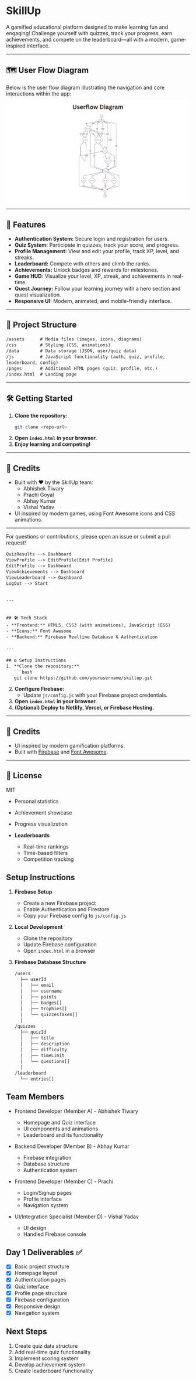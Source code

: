 # SkillUp

A gamified educational platform designed to make learning fun and engaging! Challenge yourself with quizzes, track your progress, earn achievements, and compete on the leaderboard—all with a modern, game-inspired interface.

---

## 🗺️ User Flow Diagram

Below is the user flow diagram illustrating the navigation and core interactions within the app:

![Userflow Diagram](assets/userflow-diagram.png)

---

## 🚀 Features
- **Authentication System:** Secure login and registration for users.
- **Quiz System:** Participate in quizzes, track your score, and progress.
- **Profile Management:** View and edit your profile, track XP, level, and streaks.
- **Leaderboard:** Compete with others and climb the ranks.
- **Achievements:** Unlock badges and rewards for milestones.
- **Game HUD:** Visualize your level, XP, streak, and achievements in real-time.
- **Quest Journey:** Follow your learning journey with a hero section and quest visualization.
- **Responsive UI:** Modern, animated, and mobile-friendly interface.

---

## 📁 Project Structure
```
/assets      # Media files (images, icons, diagrams)
/css         # Styling (CSS, animations)
/data        # Data storage (JSON, user/quiz data)
/js          # JavaScript functionality (auth, quiz, profile, leaderboard, config)
/pages       # Additional HTML pages (quiz, profile, etc.)
/index.html  # Landing page
```

---

## 🛠️ Getting Started
1. **Clone the repository:**
   ```bash
   git clone <repo-url>
   ```
2. **Open `index.html` in your browser.**
3. **Enjoy learning and competing!**

---

## 🙌 Credits
- Built with ❤️ by the SkillUp team:
  - Abhishek Tiwary
  - Prachi Goyal
  - Abhay Kumar
  - Vishal Yadav
- UI inspired by modern games, using Font Awesome icons and CSS animations.

---

For questions or contributions, please open an issue or submit a pull request!

    QuizResults --> Dashboard
    ViewProfile --> EditProfile[Edit Profile]
    EditProfile --> Dashboard
    ViewAchievements --> Dashboard
    ViewLeaderboard --> Dashboard
    LogOut --> Start
```

---


## 🛠️ Tech Stack
- **Frontend:** HTML5, CSS3 (with animations), JavaScript (ES6)
- **Icons:** Font Awesome
- **Backend:** Firebase Realtime Database & Authentication

---

## ⚙️ Setup Instructions
1. **Clone the repository:**
   ```bash
   git clone https://github.com/yourusername/skillup.git
   ```
2. **Configure Firebase:**
   - Update `js/config.js` with your Firebase project credentials.
3. **Open `index.html` in your browser.**
4. **(Optional) Deploy to Netlify, Vercel, or Firebase Hosting.**

---

## 🙏 Credits
- UI inspired by modern gamification platforms.
- Built with [Firebase](https://firebase.google.com/) and [Font Awesome](https://fontawesome.com/).

---

## 📄 License
MIT
  - Personal statistics
  - Achievement showcase
  - Progress visualization

- **Leaderboards**
  - Real-time rankings
  - Time-based filters
  - Competition tracking

## Setup Instructions

1. **Firebase Setup**
   - Create a new Firebase project
   - Enable Authentication and Firestore
   - Copy your Firebase config to `js/config.js`

2. **Local Development**
   - Clone the repository
   - Update Firebase configuration
   - Open `index.html` in a browser

3. **Firebase Database Structure**
   ```
   /users
     ├── userId
     │   ├── email
     │   ├── username
     │   ├── points
     │   ├── badges[]
     │   ├── trophies[]
     │   └── quizzesTaken[]
     │
   /quizzes
     ├── quizId
     │   ├── title
     │   ├── description
     │   ├── difficulty
     │   ├── timeLimit
     │   └── questions[]
     │
   /leaderboard
     └── entries[]
   ```

## Team Members

- Frontend Developer (Member A) - Abhishek Tiwary
  - Homepage and Quiz interface
  - UI components and animations
  - Leaderboard and its functionality

- Backend Developer (Member B) - Abhay Kumar
  - Firebase integration
  - Database structure
  - Authentication system

- Frontend Developer (Member C) - Prachi
  - Login/Signup pages
  - Profile interface
  - Navigation system

- UI/Integration Specialist (Member D) - Vishal Yadav
  - UI design
  - Handled Firebase console

## Day 1 Deliverables ✅

- [x] Basic project structure
- [x] Homepage layout
- [x] Authentication pages
- [x] Quiz interface
- [x] Profile page structure
- [x] Firebase configuration
- [x] Responsive design
- [x] Navigation system

## Next Steps

1. Create quiz data structure
2. Add real-time quiz functionality
3. Implement scoring system
4. Develop achievement system
5. Create leaderboard functionality

